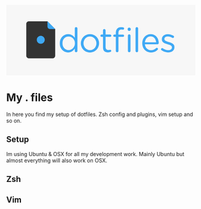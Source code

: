 ![Dotfiles logo](/images/dotfiles-logo.png?raw=true)

# My . files
In here you find my setup of dotfiles. Zsh config and plugins, vim setup and so on.

## Setup
Im using Ubuntu & OSX for all my development work. Mainly Ubuntu but almost everything will also work on OSX.

## Zsh

## Vim
